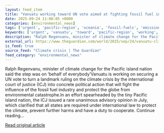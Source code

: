 ```yaml
---
layout: feed_item
title: "Vanuatu working toward UN vote aimed at fighting fossil fuel industry influence"
date: 2025-09-24 11:00:05 +0000
categories: [environmental_news]
tags: ['urgent', 'pacific-region', 'oceania', 'fossil-fuels', 'emissions']
keywords: ['urgent', 'vanuatu', 'toward', 'pacific-region', 'working', 'oceania', 'fossil-fuels', 'emissions']
description: "Ralph Regenvanu, minister of climate change for the Pacific island nation said the step was on ‘behalf of everybody’Vanuatu is working on securing a UN vote ..."
external_url: https://www.theguardian.com/world/2025/sep/24/vanuatu-climate-change-fossil-fuel-industry-influence
is_feed: true
source_feed: "Climate crisis | The Guardian"
feed_category: "environmental_news"
---
```


Ralph Regenvanu, minister of climate change for the Pacific island nation said the step was on ‘behalf of everybody’Vanuatu is working on securing a UN vote to turn a landmark ruling on the climate crisis by the international court of justice (ICJ) into concrete political action that will fight the influence of the fossil fuel industry and protect the globe from environmental catastrophe.In an effort spearheaded by the tiny Pacific island nation, the ICJ issued a rare unanimous advisory opinion in July, which clarified that all states are required under international law to protect the climate, prevent further harms and have a duty to cooperate. Continue reading...

[Read original article](https://www.theguardian.com/world/2025/sep/24/vanuatu-climate-change-fossil-fuel-industry-influence)
